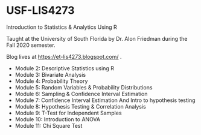 # USF-LIS4273
Introduction to Statistics & Analytics Using R

Taught at the University of South Florida by Dr. Alon Friedman during the Fall 2020 semester.

Blog lives at https://et-lis4273.blogspot.com/ .

* Module 2: Descriptive Statistics using R
* Module 3: Bivariate Analysis
* Module 4: Probability Theory
* Module 5: Random Variables & Probability Distributions
* Module 6: Sampling & Confidence Interval Estimation
* Module 7: Confidence Interval Estimation And Intro to hypothesis testing
* Module 8: Hypothesis Testing & Correlation Analysis
* Module 9: T-Test for Independent Samples
* Module 10: Introduction to ANOVA
* Module 11: Chi Square Test